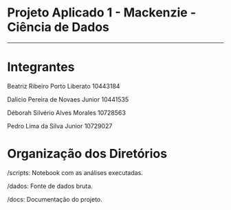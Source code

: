 # Projeto Aplicado 1 - Mackenzie - Ciência de Dados

---

# Integrantes

Beatriz Ribeiro Porto Liberato 10443184


Dalicio Pereira de Novaes Junior 10441535


Déborah Silvério Alves Morales 10728563


Pedro Lima da Silva Junior 10729027

# Organização dos Diretórios

/scripts: Notebook com as análises executadas.


/dados: Fonte de dados bruta.


/docs: Documentação do projeto.

